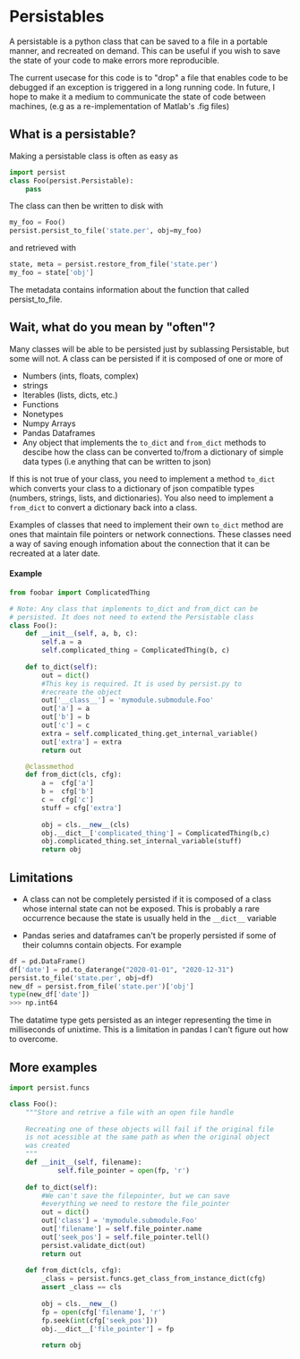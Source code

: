 # Persistables

A persistable is a python class that can be saved to a file in a portable manner, and recreated on demand. This can be useful if you wish to save the state of your code to make errors more reproducible.

The current usecase for this code is to "drop" a file that enables code to be debugged if an exception is triggered in a long running code. In future, I hope to make it a medium to communicate the state of code between machines, (e.g as a re-implementation of Matlab's .fig files)

## What is a persistable?
Making a persistable class is often as easy as

```python
import persist
class Foo(persist.Persistable):
	pass
```

The class can then be written to disk with
```python
my_foo = Foo()
persist.persist_to_file('state.per', obj=my_foo)
```

and retrieved with

```python
state, meta = persist.restore_from_file('state.per')
my_foo = state['obj']
```

The metadata contains information about the function that called persist_to_file.

## Wait, what do you mean by "often"?
Many classes will be able to be persisted just by sublassing Persistable, but some will not. A class can be persisted if it is composed of one or more of 

* Numbers (ints, floats, complex)
* strings
* Iterables (lists, dicts, etc.)
* Functions
* Nonetypes
* Numpy Arrays
* Pandas Dataframes
* Any object that implements the `to_dict` and `from_dict` methods to descibe how the class can be converted to/from a dictionary of simple data types (i.e anything that can be written to json)

If this is not true of your class, you need to implement a method `to_dict` which converts your class to a dictionary of json compatible types (numbers, strings, lists, and dictionaries). You also need to implement a `from_dict` to convert a dictionary back into a class.

Examples of classes that need to implement their own `to_dict` method are ones that maintain file pointers or network connections. These classes need a way of saving enough infomation about the connection that it can be recreated at a later date.

#### Example

```python
from foobar import ComplicatedThing

# Note: Any class that implements to_dict and from_dict can be
# persisted. It does not need to extend the Persistable class
class Foo():
	def __init__(self, a, b, c):
		self.a = a
		self.complicated_thing = ComplicatedThing(b, c)
		
	def to_dict(self):
		out = dict()
		#This key is required. It is used by persist.py to
		#recreate the object
		out['__class__'] = 'mymodule.submodule.Foo'
		out['a'] = a
		out['b'] = b
		out['c'] = c
		extra = self.complicated_thing.get_internal_variable()
		out['extra'] = extra 
		return out

	@classmethod
	def from_dict(cls, cfg):
		a =  cfg['a']
		b =  cfg['b']
		c =  cfg['c']		
		stuff = cfg['extra']
		
        obj = cls.__new__(cls)
		obj.__dict__['complicated_thing'] = ComplicatedThing(b,c)
		obj.complicated_thing.set_internal_variable(stuff)
		return obj
```		
		
	
		

## Limitations
* A class can not be completely persisted if it is composed of a class whose internal state can not be exposed. This is probably a rare occurrence because the state is usually held in the `__dict__` variable

* Pandas series and dataframes can't be properly persisted if some of their columns contain objects. For example

```python
df = pd.DataFrame()
df['date'] = pd.to_daterange("2020-01-01", "2020-12-31")
persist.to_file('state.per', obj=df)
new_df = persist.from_file('state.per')['obj']
type(new_df['date'])
>>> np.int64
```

The datatime type gets persisted as an integer representing the time in milliseconds of unixtime. This is a limitation in pandas I can't figure out how to overcome.

## More examples

```python
import persist.funcs

class Foo():
	"""Store and retrive a file with an open file handle
	
	Recreating one of these objects will fail if the original file
	is not acessible at the same path as when the original object
	was created
	"""
	def __init__(self, filename):
	    	self.file_pointer = open(fp, 'r')
    	
   	def to_dict(self):
   		#We can't save the filepointer, but we can save
   		#everything we need to restore the file_pointer
		out = dict()
		out['class'] = 'mymodule.submodule.Foo'
		out['filename'] = self.file_pointer.name
		out['seek_pos'] = self.file_pointer.tell()
        persist.validate_dict(out)
        return out
       
    def from_dict(cls, cfg):
        _class = persist.funcs.get_class_from_instance_dict(cfg)
        assert _class == cls
        
        obj = cls.__new__()
        fp = open(cfg['filename'], 'r')
        fp.seek(int(cfg['seek_pos']))
        obj.__dict__['file_pointer'] = fp
        
        return obj

```

